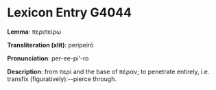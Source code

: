 # Lexicon Entry G4044

**Lemma**: περιπείρω

**Transliteration (xlit)**: peripeírō

**Pronunciation**: per-ee-pi'-ro

**Description**:
from περί and the base of πέραν; to penetrate entirely, i.e. transfix (figuratively):--pierce through.
